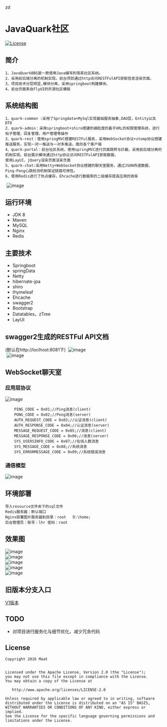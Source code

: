 zd
# JavaQuark社区

 [![License](https://img.shields.io/badge/license-Apache%202-4EB1BA.svg)](https://www.apache.org/licenses/LICENSE-2.0.html)

## 简介
	1、JavaQuarkBBS是一款使用Java编写的简易社区系统。
	2、采用前后端分离的机制实现。前台项目通过http访问RESTFulAPI获取信息渲染页面。
	3、项目技术分层明显,模块分离，采用springboot构建模块。
	4、前台页面来自FlyUI的开源社区模板

## 系统结构图
	1、quark-common :采用了Springdata+MySql实现基础服务抽象,DAO层，Entity以及DTO
	2、quark-admin：采用springboot+shiro搭建的细粒度的基于URL的权限管理系统，进行帖子管理，回复管理，用户管理等操作
	3、quark-rest：使用springMVC搭建RESTFul服务，采用WebSocket协议+stomp协议搭建推送服务，实现一对一推送与一对多推送，面向各个客户端
	4、quark-portal：前台社区系统，使用springMVC进行页面跳转与拦截，采用前后端分离的机制实现。前台展示模块通过http协议访问RESTFulAPI获取数据，
	使用LayUI，jQuery渲染页面渲染页面
	5、quark-chat:采用Netty+WebSocket协议搭建的聊天室服务，通过JSON传递数据，Ping-Pong心跳检测机制保证链路可用性。
	6、使用Redis进行了热点缓存，Ehcache进行数据库的二级缓存提高应用的效率
 ![image](https://raw.githubusercontent.com/ChinaLHR/JavaQuarkBBS/master/resource/images/systemv2.png)  <br>
	

## 运行环境
- JDK 8
- Maven
- MySQL
- Nginx
- Redis

## 主要技术
- Springboot
- springData
- Netty
- hibernate-jpa
- shiro
- thymeleaf
- Ehcache
- swagger2
- Bootstrap
- Datatables，zTree
- LayUI

## swagger2生成的RESTFul API文档
(默认在http://loclhost:8081下)
 ![image](https://raw.githubusercontent.com/ChinaLHR/JavaQuarkBBS/master/resource/images/quark_rest_1.JPG)  <br>
 ![image](https://raw.githubusercontent.com/ChinaLHR/JavaQuarkBBS/master/resource/images/quark_rest_2.JPG)  <br>

## WebSocket聊天室
### 应用层协议
![image](https://raw.githubusercontent.com/ChinaLHR/JavaQuarkBBS/master/resource/images/quark_chat_protocol.JPG)
 
		PING_CODE = 0x01;//Ping消息(client)
		PONG_CODE = 0x02;//Pong消息(server)
		AUTH_REQUEST_CODE = 0x03;//认证消息(client)
		AUTH_RESPONSE_CODE = 0x04;//认证消息(server)
		MESSAGE_REQUEST_CODE = 0x05;//消息(client)
		MESSAGE_RESPONSE_CODE = 0x06;//消息(server)
		SYS_USERSINFO_CODE = 0x07;//在线人数消息
		SYS_MESSAGE_CODE = 0x08;//系统消息
		SYS_ERRORMESSAGE_CODE = 0x09;//系统错误消息

### 通信模型
![image](https://raw.githubusercontent.com/ChinaLHR/JavaQuarkBBS/master/resource/images/quark_chat_message.png) 

## 环境部署
	导入resource文件夹下的sql文件
	Redis服务器：默认端口
	Nginx部署图片服务器到目录：root   D:\home;
	后台管理员：账号：lhr 密码：root

## 效果图
![image](https://raw.githubusercontent.com/ChinaLHR/JavaQuarkBBS/master/resource/images/quark_portal_1.JPG)  <br>
![image](https://raw.githubusercontent.com/ChinaLHR/JavaQuarkBBS/master/resource/images/quark_portal_4.JPG)  <br>
![image](https://raw.githubusercontent.com/ChinaLHR/JavaQuarkBBS/master/resource/images/quark_portal_5.JPG)  <br>
![image](https://raw.githubusercontent.com/ChinaLHR/JavaQuarkBBS/master/resource/images/quark_admin_1.JPG)  <br>
![image](https://raw.githubusercontent.com/ChinaLHR/JavaQuarkBBS/master/resource/images/quark_chat.JPG)  <br>

## 旧版本分支入口
[V1版本](https://github.com/ChinaLHR/JavaQuarkBBS/tree/v1)

## TODO
- 对项目进行服务化与细节优化，减少冗余代码
## License

    Copyright 2016 Maat


    Licensed under the Apache License, Version 2.0 (the "License");
    you may not use this file except in compliance with the License.
    You may obtain a copy of the License at

       http://www.apache.org/licenses/LICENSE-2.0

    Unless required by applicable law or agreed to in writing, software
    distributed under the License is distributed on an "AS IS" BASIS,
    WITHOUT WARRANTIES OR CONDITIONS OF ANY KIND, either express or implied.
    See the License for the specific language governing permissions and
    limitations under the License.
